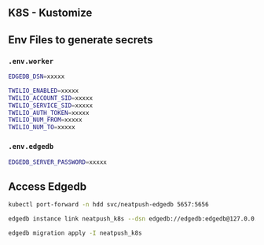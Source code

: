## K8S - Kustomize

## Env Files to generate secrets

### `.env.worker`

```bash
EDGEDB_DSN=xxxxx

TWILIO_ENABLED=xxxxx
TWILIO_ACCOUNT_SID=xxxxx
TWILIO_SERVICE_SID=xxxxx
TWILIO_AUTH_TOKEN=xxxxx
TWILIO_NUM_FROM=xxxxx
TWILIO_NUM_TO=xxxxx
```

### `.env.edgedb`

```bash
EDGEDB_SERVER_PASSWORD=xxxxx
```

## Access Edgedb

```bash
kubectl port-forward -n hdd svc/neatpush-edgedb 5657:5656
```

```bash
edgedb instance link neatpush_k8s --dsn edgedb://edgedb:edgedb@127.0.0.1:5657/edgedb --non-interactive --overwrite --trust-tls-cert

edgedb migration apply -I neatpush_k8s
```

